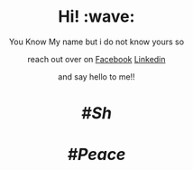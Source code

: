 <h1 align='center'> Hi! :wave:</h1>
<p align='center'>
You Know My name but i do not know yours so 
</p>
<div align='center'> reach out over on <a href="https://www.facebook.com/faysalislamsh">Facebook</a> <a href="https://www.linkedin.com/in/md-faysal-islam-shuvo/">Linkedin</a></div>

<p align='center'>
  and say hello to me!! 
</p>
<h1 align='center'><i>#Sh</i></h1>
<h1 align='center'><i>#Peace</i></h1>
